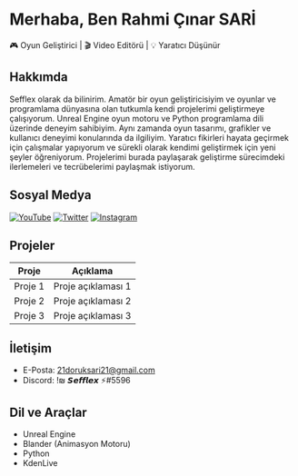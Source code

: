 # Merhaba, Ben Rahmi Çınar SARİ


🎮 Oyun Geliştirici | 🎬 Video Editörü | 💡 Yaratıcı Düşünür

## Hakkımda

Sefflex olarak da bilinirim. Amatör bir oyun geliştiricisiyim ve oyunlar ve programlama dünyasına olan tutkumla kendi projelerimi geliştirmeye çalışıyorum. Unreal Engine oyun motoru ve Python programlama dili üzerinde deneyim sahibiyim. Aynı zamanda oyun tasarımı, grafikler ve kullanıcı deneyimi konularında da ilgiliyim. Yaratıcı fikirleri hayata geçirmek için çalışmalar yapıyorum ve sürekli olarak kendimi geliştirmek için yeni şeyler öğreniyorum. Projelerimi burada paylaşarak geliştirme sürecimdeki ilerlemeleri ve tecrübelerimi paylaşmak istiyorum.

## Sosyal Medya

[![YouTube](https://img.shields.io/badge/YouTube-FF0000?style=for-the-badge&logo=youtube&logoColor=white)](https://www.youtube.com/@sefflex)
[![Twitter](https://img.shields.io/badge/Twitter-1DA1F2?style=for-the-badge&logo=twitter&logoColor=white)](https://twitter.com/Sefflex_)
[![Instagram](https://img.shields.io/badge/Instagram-E4405F?style=for-the-badge&logo=instagram&logoColor=white)](https://www.instagram.com/cina_r_21/)

## Projeler

| Proje        | Açıklama           |
|--------------|--------------------|
| Proje 1      | Proje açıklaması 1 |
| Proje 2      | Proje açıklaması 2 |
| Proje 3      | Proje açıklaması 3 |

## İletişim
- E-Posta: 21doruksari21@gmail.com
- Discord: !₪ 𝙎𝙚𝙛𝙛𝙡𝙚𝙭 ⚡#5596

## Dil ve Araçlar

- Unreal Engine
- Blander (Animasyon Motoru)
- Python
- KdenLive
